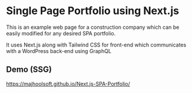 # Single Page Portfolio using Next.js

This is an example web page for a construction company which can be easily modified for any desired SPA portfolio.

It uses Next.js along with Tailwind CSS for front-end which communicates with a WordPress back-end using GraphQL

## Demo (SSG)

https://majhoolsoft.github.io/Next.js-SPA-Portfolio/
